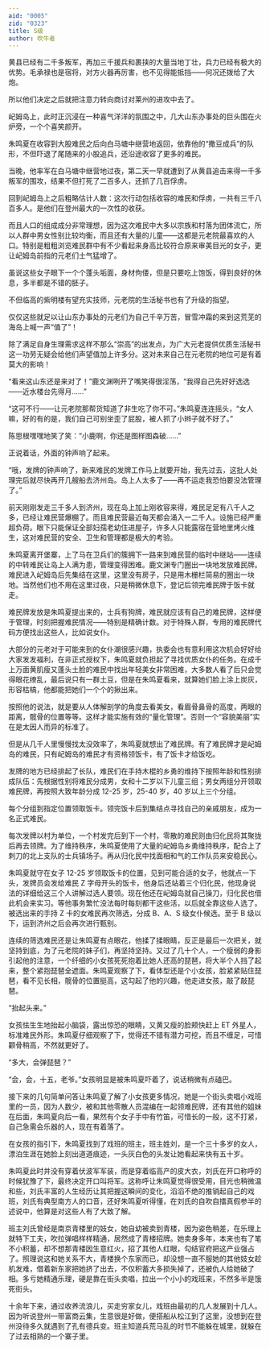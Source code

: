 ```yaml
---
aid: "0005"
zid: "0323"
title: S级
author: 吹牛者
---
```


黄县已经有二千多叛军，再加三千援兵和裹挟的大量当地丁壮，兵力已经有极大的优势。毛承禄也是宿将，对方火器再厉害，也不见得能抵挡——何况还拨给了大炮。

所以他们决定之后就把注意力转向商讨对莱州的进攻中去了。

屺姆岛上，此时正沉浸在一种喜气洋洋的氛围之中，几大山东办事处的巨头围在火炉旁，一个个喜笑颜开。

朱鸣夏在收容到大股难民之后向白马塘中继营地返回，依靠他的“撒豆成兵”的队形，不但吓退了尾随来的小股追兵，还沿途收容了更多的难民。

当晚，他率军在白马塘中继营地过夜，第二天一早就遭到了从黄县追击来得一千多叛军的围攻，结果不但打死了二百多人，还抓了几百俘虏。

回到屺姆岛上之后粗略估计人数：这次行动包括收容的难民和俘虏，一共有三千八百多人。是他们在登州最大的一次性的收获。

而且人口的组成成分非常理想，因为这次难民中大多以宗族和村落为团体流亡，所以人群中男女性别比较均衡，而且还有大量的儿童——这都是元老院最喜欢的人口。特别是粗粗浏览难民群中有不少看起来身高比较符合原来审美目光的女子，更让屺姆岛前指的元老们士气猛增了。

虽说这些女子眼下一个个蓬头垢面，身材佝偻，但是只要吃上饱饭，得到良好的休息，多半都是不错的胚子。

不但临高的紫明楼有望充实技师，元老院的生活秘书也有了升级的指望。

仅仅这些就足以让山东办事处的元老们为自己千辛万苦，冒雪冲霜的来到这荒芜的海岛上喊一声“值了”！

除了满足自身生理需求这样不那么“崇高”的出发点，为广大元老提供优质生活秘书这一功劳无疑会给他们声望值加上许多分。这对未来自己在元老院的地位可是有着莫大的影响！

“看来这山东还是来对了！”鹿文渊咧开了嘴笑得很淫荡，“我得自己先好好选选——近水楼台先得月……”

“这可不行——让元老院那帮货知道了非生吃了你不可。”朱鸣夏连连摇头，“女人嘛，好的有的是，我们自己可别坐歪了屁股，被人抓了小辫子就不好了。”

陈思根嘿嘿地笑了笑：“小鹿啊，你还是图样图森破……”

正说着话，外面的钟声响了起来。

“哦，发牌的钟声响了，新来难民的发牌工作马上就要开始，我先过去，这批人处理完后就尽快再开几艘船去济州岛。岛上人太多了——再不运走我恐怕要没法管理了。”

前天刚刚发走三千多人到济州，现在岛上加上刚收容来得，难民足足有八千人之多，已经让难民营爆棚了。而且难民营最近每天都会涌入一二千人。设施已经严重超负荷。眼下只能保证全部妇孺老幼住进屋子，许多人只能露宿在营地里烤火维生，这对难民营的安全、卫生和管理都是极大的考验。

朱鸣夏离开堡寨，上了马在卫兵们的簇拥下一路来到难民营的临时中继站——连续的中转难民让岛上人满为患，管理变得困难。鹿文渊专门圈出一块地发放难民牌。难民进入屺姆岛后先集结在这里，这里没有房子，只是用木栅栏简易的圈出一块地。当然他们也不用在这里过夜，只是稍微休息下，登记后领完难民牌于饭卡就走。

难民牌发放是朱鸣夏提出来的，士兵有狗牌，难民就应该有自己的难民牌，这样便于管理，时刻把握难民情况——特别是精确计数。对于特殊人群，专用的难民牌代码方便找出这些人，比如说女仆。

大部分的元老对于可能来到的女仆潮很感兴趣，执委会也有意利用这次机会好好给大家发发福利，在非正式授权下，朱鸣夏就负担起了寻找优质女仆的任务。在成千上万面黄肌瘦又蓬头土脸的难民中找出年轻美女非常困难，大多数人看了后只会觉得眼花缭乱，最后说只有一群土豆，但是在朱鸣夏看来，就算她们脸上涂上炭灰，形容枯槁，他都能把她们一个个的揪出来。

按照他的说法，就是要从人体解剖学的角度去看美女，看眉骨鼻骨的高度，两眼的距离，髋骨的位置等等。这样才能实施有效的“量化管理”。否则一个“容貌美丽”实在是太因人而异的标准了。

但是从几千人里慢慢找太没效率了，朱鸣夏就想出了难民牌。有了难民牌才是屺姆岛的难民，只有屺姆岛的难民才有资格领饭卡，有了饭卡才给饭吃。

发牌的地方已经排起了长队，难民们在手持木棍的乡勇的维持下按照年龄和性别排成队伍：先根据性别将难民分成男，女和十二岁以下儿童三组；男女两组分开领取难民牌，再按照大致年龄分成 12-25 岁，25-40 岁，40 岁以上三个分组。

每个分组到指定位置领取饭卡。领完饭卡后到集结点寻找自己的亲戚朋友，成为一名正式难民。

每次发牌以村为单位，一个村发完后到下一个村，零散的难民则由归化民将其聚拢后再去领牌。为了维持秩序，朱鸣夏使用了大量的屺姆岛乡勇维持秩序，配合上了刺刀的北上支队的士兵镇场子。再从归化民中找面相和气的工作队员来安稳民心。

朱鸣夏就守在女子 12-25 岁领取饭卡的位置，见到可能合适的女子，他就点一下头，发牌员会发给难民 Z 字母开头的饭卡，他身后还站着三个归化民，他现身说法的详细给这三个人讲解过选人要领。现在他还在屺姆岛就自己操刀，归化民也借此机会来实习。等他事务繁忙没法每时每刻都干这些活，以后就全靠这些人选了。被选出来的手持 Z 卡的女难民再次筛选，分成 B、A、S 级女仆候选。至于 B 级以下，运到济州之后会再次进行甄别。

连续的筛选难民还是让朱鸣夏有点眼花，他揉了揉眼睛，反正是最后一次把关，就坚持到底，为了元老院的妹子们，再坚持坚持。又过了几十个人，一个瘦弱的身影引起他的注意，一个纤细的小女孩死死抱着比她人还高的琵琶，将大半个人挡了起来，整个紧抱琵琶全遮面。朱鸣夏观察了下，看体型还是个小女孩，脸紧紧贴住琵琶，看不见长相，髋骨的位置挺高，这勾起了他的兴趣，他走进女孩，敲了敲琵琶。

“抬起头来。”

女孩怯生生地抬起小脑袋，露出惊恐的眼睛，又黄又瘦的脸颊快赶上 ET 外星人，标准难民外形。朱鸣夏仔细观察了下，觉得还不错有潜力可挖，而且不缠足，可惜颧骨稍高，不然就更好了。

“多大，会弹琵琶？”

“会，会，十五，老爷。”女孩明显是被朱鸣夏吓着了，说话稍微有点磕巴。

接下来的几句简单问答让朱鸣夏了解了小女孩更多情况，她是一个街头卖唱小戏班里的一员，因为人数少，被和其他零散人员混编在一起领难民牌，还有其他的姐妹在后面，朱鸣夏向后一看，果然有个女子手中有竹笛，可惜长的一般，这不打紧，自己急需会乐器的人，现在有着落了。

在女孩的指引下，朱鸣夏找到了戏班的班主，班主姓刘，是一个三十多岁的女人，漂泊生涯在她脸上刻出道道痕迹，一头灰白色的头发让她看起来快有五十岁。

朱鸣夏此时并没有穿着伏波军军装，而是穿着临高产的皮大衣，刘氏在开口称呼的时候犹豫了下，最终决定开口叫将军。这称呼让朱鸣夏觉得很受用，目光也稍微温和些，刘氏丰富的人生经历让其把握这瞬间的变化，滔滔不绝的推销起自己的戏班，刘氏有典型南方人的口音，还好朱鸣夏听得懂，在刘氏的自吹自擂真假参半的述说中，他算是对这些人有了大致了解。

班主刘氏曾经是南京青楼里的妓女，她自幼被卖到青楼，因为姿色稍差，在乐理上就特下工夫，吹拉弹唱样样精通，居然成了青楼招牌。她卖身多年，本来也有了笔不小积蓄，却不想那青楼因生意红火，招了其他人红眼，勾结官府把这产业强占了。照理说这和她关系不大，青楼换个东家而已，却没想一直不服她的其他妓女趁机发难，借着新东家把她挤了出去，不仅积蓄大多损失掉了，还被仇人给她破了相。多亏她精通乐理，硬是靠在街头卖唱，拉出一个小小的戏班来，不然多半是饿死街头。

十余年下来，通过收养流浪儿，买走穷家女儿，戏班由最初的几人发展到十几人。因为听说登州一带富商云集，生意很是好做，便搭船从松江到了这里，没想到在登州没待多久就遇到了孔有德兵变。班主知道兵荒马乱的时节不能躲在城里，就躲在了过去相熟的一个寨子里。
